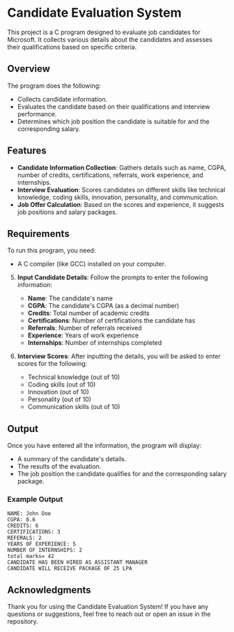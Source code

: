 
# Candidate Evaluation System

This project is a C program designed to evaluate job candidates for Microsoft. It collects various details about the candidates and assesses their qualifications based on specific criteria. 

## Overview

The program does the following:
- Collects candidate information.
- Evaluates the candidate based on their qualifications and interview performance.
- Determines which job position the candidate is suitable for and the corresponding salary.

## Features

- **Candidate Information Collection**: Gathers details such as name, CGPA, number of credits, certifications, referrals, work experience, and internships.
- **Interview Evaluation**: Scores candidates on different skills like technical knowledge, coding skills, innovation, personality, and communication.
- **Job Offer Calculation**: Based on the scores and experience, it suggests job positions and salary packages.

## Requirements

To run this program, you need:
- A C compiler (like GCC) installed on your computer.

5. **Input Candidate Details**:
   Follow the prompts to enter the following information:
   - **Name**: The candidate's name
   - **CGPA**: The candidate's CGPA (as a decimal number)
   - **Credits**: Total number of academic credits
   - **Certifications**: Number of certifications the candidate has
   - **Referrals**: Number of referrals received
   - **Experience**: Years of work experience
   - **Internships**: Number of internships completed

6. **Interview Scores**:
   After inputting the details, you will be asked to enter scores for the following:
   - Technical knowledge (out of 10)
   - Coding skills (out of 10)
   - Innovation (out of 10)
   - Personality (out of 10)
   - Communication skills (out of 10)

## Output

Once you have entered all the information, the program will display:
- A summary of the candidate's details.
- The results of the evaluation.
- The job position the candidate qualifies for and the corresponding salary package.

### Example Output

```
NAME: John Doe
CGPA: 8.6
CREDITS: 6
CERTIFICATIONS: 3
REFERALS: 2
YEARS OF EXPERIENCE: 5
NUMBER OF INTERNSHIPS: 2
total marks= 42
CANDIDATE HAS BEEN HIRED AS ASSISTANT MANAGER
CANDIDATE WILL RECEIVE PACKAGE OF 25 LPA
```


## Acknowledgments

Thank you for using the Candidate Evaluation System! If you have any questions or suggestions, feel free to reach out or open an issue in the repository.

```
